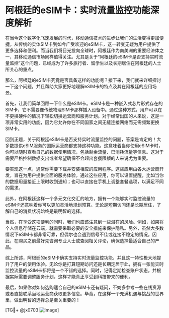 # 阿根廷的eSIM卡：实时流量监控功能深度解析

在当今这个数字化飞速发展的时代，移动通信技术的进步让我们的生活变得更加便捷。从传统的实体SIM卡到如今广受欢迎的eSIM卡，这一转变无疑为用户提供了更多选择和便利。而当我们将目光投向全球时，阿根廷作为南美洲的重要经济体之一，其移动通信市场同样值得关注。尤其是关于“阿根廷的eSIM卡是否支持实时流量监控”这个问题，已经成为了许多旅行者、留学生以及长期居住在阿根廷的人士所关心的重点。

那么，阿根廷的eSIM卡究竟是否具备这样的功能呢？接下来，我们就来详细探讨一下这个问题，并且帮助大家更好地理解eSIM卡的特点及其在阿根廷的应用场景。

首先，让我们简单回顾一下什么是eSIM卡。eSIM卡是一种嵌入式芯片形式存在的SIM卡，它不需要像传统物理SIM卡那样插入设备中。通过这种方式，用户可以在不更换硬件的情况下轻松切换运营商和服务计划。对于经常出国的人来说，这是一项非常实用的功能，因为它允许你在不同国家之间无缝连接网络而无需频繁更换SIM卡。

回到正题，关于阿根廷eSIM卡是否支持实时流量监控的问题，答案是肯定的！大多数提供eSIM服务的国际运营商都支持这种功能。这意味着当你使用eSIM卡时，你可以随时查看自己的数据使用情况，包括剩余流量、已消耗流量等信息。这对于需要严格控制数据支出或者希望确保不会超出套餐限额的人来说尤为重要。

要实现这一点，通常你需要下载并安装相应的应用程序。这些应用由各大运营商开发，旨在为用户提供全面的服务体验。通过这些应用，你可以设置提醒，比如当你的数据用量接近上限时收到通知；也可以直接在手机上调整套餐选项，以满足不同的需求。

此外，在阿根廷这样一个多元文化交汇的地方，拥有一个能够实时监控流量的eSIM卡还意味着你可以更加灵活地规划预算。无论是短期访问还是长期居住，了解自己的消费状况始终是最明智的选择。

当然，在享受这项便利的同时，我们也应该注意到一些潜在的风险。例如，如果将个人信息存储在云端，就需要采取必要的安全措施来保护隐私。另外，虽然大多数情况下eSIM卡都非常可靠，但偶尔也会遇到信号不佳或连接不稳定的情况。因此，在购买之前最好先咨询专业人士或查阅相关评论，确保选择最适合自己的产品。

综上所述，阿根廷的eSIM卡确实支持实时流量监控功能，并且这一特性极大地提升了用户的使用体验。无论你是打算短期访问还是长期定居于此，拥有一张能实时监控流量的eSIM卡都将是一个不错的选择。同时，记得定期检查账户状态，并根据实际需要调整服务计划，这样才能真正享受到科技带来的便利。

最后，如果你对如何选购适合自己的eSIM卡还有疑问，不妨多参考一些在线资源或者直接联系当地运营商获取更多信息。毕竟，在这样一个充满机遇与挑战的世界里，做出明智的选择总是至关重要的！

[TG💪+ @jx0703 ![Image](https://github.com/user-attachments/assets/dbca1d08-cadb-493c-b0ec-ad6f7a83f270)]